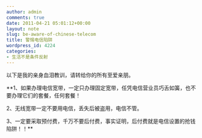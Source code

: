 ```yaml
---
author: admin
comments: true
date: 2011-04-21 05:01:12+00:00
layout: note
slug: be-aware-of-chinese-telecom
title: 警惕电信陷阱
wordpress_id: 4224
categories:
- 生活不是条件反射
---
```


以下是我的亲身血泪教训，请转给你的所有至爱亲朋。

**1、如果办理电信宽带，一定只办理固定宽带，任凭电信营业员巧舌如簧，也不要办理它们的套餐，任何套餐！

2、无线宽带一定不要用电信，丢失后被盗用，电信不管。

3、一定要采取预付费，千万不要后付费，事实证明，后付费就是电信设置的抢钱陷阱！！**
